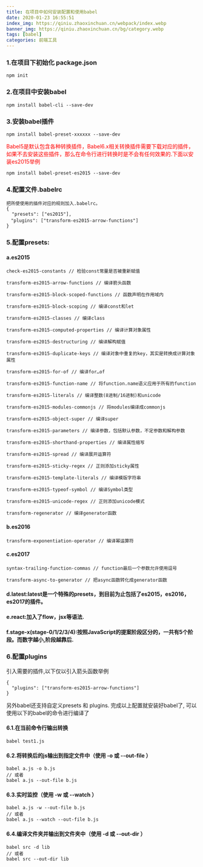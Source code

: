 ```yaml
---
title: 在项目中如何安装配置和使用babel
date: 2020-01-23 16:55:51
index_img: https://qiniu.zhaoxinchuan.cn/webpack/index.webp
banner_img: https://qiniu.zhaoxinchuan.cn/bg/category.webp
tags: [babel]
categories: 前端工具
---
```

### 1.在项目下初始化 package.json
```
npm init
```

### 2.在项目中安装babel
```
npm install babel-cli --save-dev
```

### 3.安装babel插件
```
npm install babel-preset-xxxxxx --save-dev
```
<font color=red>Babel5是默认包含各种转换插件，Babel6.x相关转换插件需要下载对应的插件，如果不去安装这些插件，那么在命令行进行转换时是不会有任何效果的.下面以安装es2015举例</font>
```
npm install babel-preset-es2015 --save-dev
```

### 4.配置文件.babelrc
```
把所使使用的插件对应的规则加入.babelrc。
{
  "presets": ["es2015"],
　"plugins": ["transform-es2015-arrow-functions"]
}
```

### 5.配置presets:

#### a.es2015
```
check-es2015-constants // 检验const常量是否被重新赋值

transform-es2015-arrow-functions // 编译箭头函数

transform-es2015-block-scoped-functions // 函数声明在作用域内

transform-es2015-block-scoping // 编译const和let

transform-es2015-classes // 编译class

transform-es2015-computed-properties // 编译计算对象属性

transform-es2015-destructuring // 编译解构赋值

transform-es2015-duplicate-keys // 编译对象中重复的key，其实是转换成计算对象属性

transform-es2015-for-of // 编译for…of

transform-es2015-function-name // 将function.name语义应用于所有的function

transform-es2015-literals // 编译整数(8进制/16进制)和unicode

transform-es2015-modules-commonjs // 将modules编译成commonjs

transform-es2015-object-super // 编译super

transform-es2015-parameters // 编译参数，包括默认参数，不定参数和解构参数

transform-es2015-shorthand-properties // 编译属性缩写

transform-es2015-spread // 编译展开运算符

transform-es2015-sticky-regex // 正则添加sticky属性

transform-es2015-template-literals // 编译模版字符串

transform-es2015-typeof-symbol // 编译Symbol类型

transform-es2015-unicode-regex // 正则添加unicode模式

transform-regenerator // 编译generator函数
```

#### b.es2016
```
transform-exponentiation-operator // 编译幂运算符
```

#### c.es2017
```
syntax-trailing-function-commas // function最后一个参数允许使用逗号

transform-async-to-generator // 把async函数转化成generator函数
```
#### d.latest:latest是一个特殊的presets，到目前为止包括了es2015，es2016，es2017的插件。
#### e.react:加入了flow，jsx等语法.
#### f.stage-x(stage-0/1/2/3/4):按照JavaScript的提案阶段区分的，一共有5个阶段。而数字越小,阶段越靠后.

### 6.配置plugins
引入需要的插件,以下仅以引入箭头函数举例
```
{
  "plugins": ["transform-es2015-arrow-functions"]
}
```
另外babel还支持自定义presets 和 plugins.
完成以上配置就安装好babel了, 可以使用以下的babel的命令进行编译了
#### 6.1.在当前命令行输出转换
```
babel test1.js
```
#### 6.2.将转换后的js输出到指定文件中（使用 -o 或 --out-file ）
```
babel a.js -o b.js 
// 或者
babel a.js --out-file b.js
```
#### 6.3.实时监控（使用 -w 或 --watch ）
```
babel a.js -w --out-file b.js
// 或者
babel a.js --watch --out-file b.js
```
#### 6.4.编译文件夹并输出到文件夹中（使用 -d 或 --out-dir ）
```
babel src -d lib
// 或者
babel src --out-dir lib
```